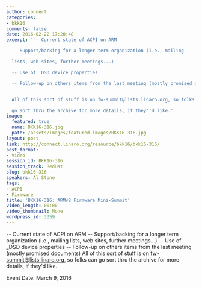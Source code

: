 ```yaml
---
author: connect
categories:
- bkk16
comments: false
date: 2016-02-22 17:20:48
excerpt: '-- Current state of ACPI on ARM

  -- Support/backing for a longer term organization (i.e., mailing

  lists, web sites, further meetings...)

  -- Use of _DSD device properties

  -- Follow-up on others items from the last meeting (mostly promised documents)


  All of this sort of stuff is on fw-summit@lists.linaro.org, so folks can

  go sort thru the archive for more details, if they''d like.'
image:
  featured: true
  name: BKK16-316.jpg
  path: /assets/images/featured-images/BKK16-316.jpg
layout: post
link: http://connect.linaro.org/resource/bkk16/bkk16-316/
post_format:
- Video
session_id: BKK16-316
session_track: RedHat
slug: bkk16-316
speakers: Al Stone
tags:
- ACPI
- Firmware
title: 'BKK16-316: ARMv8 Firmware Mini-Summit'
video_length: 00:00
video_thumbnail: None
wordpress_id: 3359
---
```


-- Current state of ACPI on ARM -- Support/backing for a longer term organization (i.e., mailing lists, web sites, further meetings...) -- Use of _DSD device properties -- Follow-up on others items from the last meeting (mostly promised documents)  All of this sort of stuff is on fw-summit@lists.linaro.org, so folks can go sort thru the archive for more details, if they'd like.

Event Date: March 9, 2016